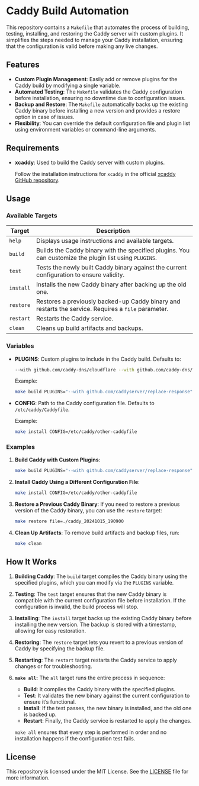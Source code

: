 # Caddy Build Automation

This repository contains a `Makefile` that automates the process of building, testing, installing, and restoring the Caddy server with custom plugins. It simplifies the steps needed to manage your Caddy installation, ensuring that the configuration is valid before making any live changes.

## Features

- **Custom Plugin Management**: Easily add or remove plugins for the Caddy build by modifying a single variable.
- **Automated Testing**: The `Makefile` validates the Caddy configuration before installation, ensuring no downtime due to configuration issues.
- **Backup and Restore**: The `Makefile` automatically backs up the existing Caddy binary before installing a new version and provides a restore option in case of issues.
- **Flexibility**: You can override the default configuration file and plugin list using environment variables or command-line arguments.

## Requirements

- **xcaddy**: Used to build the Caddy server with custom plugins.

  Follow the installation instructions for `xcaddy` in the official [xcaddy GitHub repository](https://github.com/caddyserver/xcaddy?tab=readme-ov-file#install).

## Usage

### Available Targets

| Target      | Description                                                                                          |
|-------------|------------------------------------------------------------------------------------------------------|
| `help`      | Displays usage instructions and available targets.                                                    |
| `build`     | Builds the Caddy binary with the specified plugins. You can customize the plugin list using `PLUGINS`.|
| `test`      | Tests the newly built Caddy binary against the current configuration to ensure validity.              |
| `install`   | Installs the new Caddy binary after backing up the old one.                                           |
| `restore`   | Restores a previously backed-up Caddy binary and restarts the service. Requires a `file` parameter.   |
| `restart`   | Restarts the Caddy service.                                                                           |
| `clean`     | Cleans up build artifacts and backups.                                                                |

### Variables

- **PLUGINS**: Custom plugins to include in the Caddy build. Defaults to:
  ```bash
  --with github.com/caddy-dns/cloudflare --with github.com/caddy-dns/route53 --with github.com/caddyserver/replace-response
  ```
  
  Example:
  ```bash
  make build PLUGINS="--with github.com/caddyserver/replace-response"
  ```

- **CONFIG**: Path to the Caddy configuration file. Defaults to `/etc/caddy/Caddyfile`.

  Example:
  ```bash
  make install CONFIG=/etc/caddy/other-caddyfile
  ```

### Examples

1. **Build Caddy with Custom Plugins**:
   ```bash
   make build PLUGINS="--with github.com/caddyserver/replace-response"
   ```

2. **Install Caddy Using a Different Configuration File**:
   ```bash
   make install CONFIG=/etc/caddy/other-caddyfile
   ```

3. **Restore a Previous Caddy Binary**:
   If you need to restore a previous version of the Caddy binary, you can use the `restore` target:

   ```bash
   make restore file=./caddy_20241015_190900
   ```

4. **Clean Up Artifacts**:
   To remove build artifacts and backup files, run:
   ```bash
   make clean
   ```

## How It Works

1. **Building Caddy**:
   The `build` target compiles the Caddy binary using the specified plugins, which you can modify via the `PLUGINS` variable.

2. **Testing**:
   The `test` target ensures that the new Caddy binary is compatible with the current configuration file before installation. If the configuration is invalid, the build process will stop.

3. **Installing**:
   The `install` target backs up the existing Caddy binary before installing the new version. The backup is stored with a timestamp, allowing for easy restoration.

4. **Restoring**:
   The `restore` target lets you revert to a previous version of Caddy by specifying the backup file.

5. **Restarting**:
   The `restart` target restarts the Caddy service to apply changes or for troubleshooting.

6. **`make all`:**
   The `all` target runs the entire process in sequence: 
   
   - **Build**: It compiles the Caddy binary with the specified plugins.
   - **Test**: It validates the new binary against the current configuration to ensure it’s functional.
   - **Install**: If the test passes, the new binary is installed, and the old one is backed up.
   - **Restart**: Finally, the Caddy service is restarted to apply the changes.
   
   `make all` ensures that every step is performed in order and no installation happens if the configuration test fails.

## License

This repository is licensed under the MIT License. See the [LICENSE](LICENSE) file for more information.


